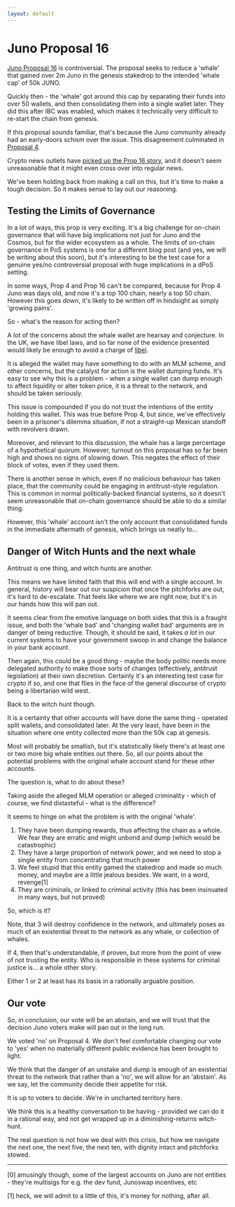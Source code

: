 ```yaml
---
layout: default
---
```


# Juno Proposal 16

[Juno Proposal 16](https://www.mintscan.io/juno/proposals/16) is controversial. The proposal seeks to reduce a 'whale' that gained over 2m Juno in the genesis stakedrop to the intended 'whale cap' of 50k JUNO.

Quickly then - the 'whale' got around this cap by separating their funds into over 50 wallets, and then consolidating them into a single wallet later. They did this after IBC was enabled, which makes it technically very difficult to re-start the chain from genesis.

If this proposal sounds familiar, that's because the Juno community already had an early-doors schism over the issue. This disagreement culminated in [Proposal 4](https://www.mintscan.io/juno/proposals/4).

Crypto news outlets have [picked up the Prop 16 story](https://www.coindesk.com/layer2/2022/03/11/juno-prop-16-we-can-vote-away-your-money-for-free), and it doesn't seem unreasonable that it might even cross over into regular news.

We've been holding back from making a call on this, but it's time to make a tough decision. So it makes sense to lay out our reasoning.

## Testing the Limits of Governance

In a lot of ways, this prop is very exciting. It's a big challenge for on-chain governance that will have big implications not just for Juno and the Cosmos, but for the wider ecosystem as a whole. The limits of on-chain governance in PoS systems is one for a different blog post (and yes, we will be writing about this soon), but it's interesting to be the test case for a genuine yes/no controversial proposal with huge implications in a dPoS setting.

In some ways, Prop 4 and Prop 16 can't be compared, because for Prop 4 Juno was days old, and now it's a top 100 chain, nearly a top 50 chain. However this goes down, it's likely to be written off in hindsight as simply 'growing pains'.

So - what's the reason for acting then?

A lot of the concerns about the whale wallet are hearsay and conjecture. In the UK, we have libel laws, and so far none of the evidence presented would likely be enough to avoid a charge of [libel](https://en.wikipedia.org/wiki/Libel).

It is alleged the wallet may have something to do with an MLM scheme, and other concerns, but the catalyst for action is the wallet dumping funds. It's easy to see why this is a problem - when a single wallet can dump enough to affect liquidity or alter token price, it is a threat to the network, and should be taken seriously.

This issue is compounded if you do not trust the intentions of the entity holding this wallet. This was true before Prop 4, but since, we've effectively been in a prisoner's dilemma situation, if not a straight-up Mexican standoff with revolvers drawn.

Moreover, and relevant to this discussion, the whale has a large percentage of a hypothetical quorum. However, turnout on this proposal has so far been high and shows no signs of slowing down. This negates the effect of their block of votes, even if they used them.

There is another sense in which, even if no malicious behaviour has taken place, that the community could be engaging in antitrust-style regulation. This is common in normal politically-backed financial systems, so it doesn't seem unreasonable that on-chain governance should be able to do a similar thing.

However, this 'whale' account isn't the only account that consolidated funds in the immediate aftermath of genesis, which brings us neatly to...

## Danger of Witch Hunts and the next whale

Antitrust is one thing, and witch hunts are another.

This means we have limited faith that this will end with a single account. In general, history will bear out our suspicion that once the pitchforks are out, it's hard to de-escalate. That feels like where we are right now, but it's in our hands how this will pan out.

It seems clear from the emotive language on both sides that this is a fraught issue, and both the 'whale bad' and 'changing wallet bad' arguments are in danger of being reductive. Though, it should be said, it takes _a lot_ in our current systems to have your government swoop in and change the balance in your bank account.

Then again, this could be a good thing - maybe the body politic needs more delegated authority to make those sorts of changes (effectively, antitrust legislation) at their own discretion. Certainly it's an interesting test case for crypto if so, and one that flies in the face of the general discourse of crypto being a libertarian wild west.

Back to the witch hunt though.

It is a certainty that other accounts will have done the same thing - operated split wallets, and consolidated later. At the very least, have been in the situation where one entity collected more than the 50k cap at genesis. 

Most will probably be smallish, but it's statistically likely there's at least one or two more big whale entities out there. So, all our points about the potential problems with the original whale account stand for these other accounts.

The question is, what to do about these?

Taking aside the alleged MLM operation or alleged criminality - which of course, we find distasteful - what is the difference?

It seems to hinge on what the problem is with the original 'whale'.

1. They have been dumping rewards, thus affecting the chain as a whole. We fear they are erratic and might unbond and dump (which would be catastrophic)
2. They have a large proportion of network power, and we need to stop a single entity from concentrating that much power
3. We feel stupid that this entity gamed the stakedrop and made so much money, and maybe are a little jealous besides. We want, in a word, revenge[1]
4. They are criminals, or linked to criminal activity (this has been insinuated in many ways, but not proved)

So, which is it?

Note, that 3 will destroy confidence in the network, and ultimately poses as much of an existential threat to the network as any whale, or collection of whales.

If 4, then that's understandable, if proven, but more from the point of view of not trusting the entity. Who is responsible in these systems for criminal justice is... a whole other story.

Either 1 or 2 at least has its basis in a rationally arguable position.

## Our vote

So, in conclusion, our vote will be an abstain, and we will trust that the decision Juno voters make will pan out in the long run.

We voted 'no' on Proposal 4. We don't feel comfortable changing our vote to 'yes' when no materially different public evidence has been brought to light.

We think that the danger of an unstake and dump is enough of an existential threat to the network that rather than a 'no', we will allow for an 'abstain'. As we say, let the community decide their appetite for risk.

It is up to voters to decide. We're in uncharted territory here.

We think this is a healthy conversation to be having - provided we can do it in a rational way, and not get wrapped up in a diminishing-returns witch-hunt.

The real question is not how we deal with this crisis, but how we navigate the next one, the next five, the next ten, with dignity intact and pitchforks stowed.


___

[0] amusingly though, some of the largest accounts on Juno are not entities - they're multisigs for e.g. the dev fund, Junoswap incentives, etc

[1] heck, we will admit to a little of this, it's money for nothing, after all.
